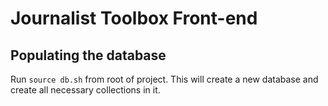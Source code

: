 # Journalist Toolbox Front-end

## Populating the database
Run `source db.sh` from root of project. This will create a new database and create all necessary collections in it.